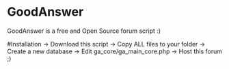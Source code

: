 # GoodAnswer
GoodAnswer is a free and Open Source forum script :)

#Installation
-> Download this script
-> Copy ALL files to your folder
-> Create a new database
-> Edit ga_core/ga_main_core.php
-> Host this forum ;)
